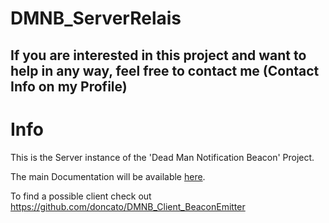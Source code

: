 # DMNB_ServerRelais
## If you are interested in this project and want to help in any way, feel free to contact me (Contact Info on my Profile)
# Info
This is the Server instance of the 'Dead Man Notification Beacon' Project.

The main Documentation will be available [here](https://github.com/doncato/DMNB_ServerRelais/wiki).

To find a possible client check out https://github.com/doncato/DMNB_Client_BeaconEmitter


